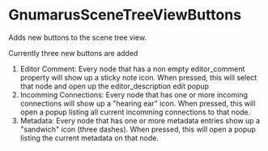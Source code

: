 # GnumarusSceneTreeViewButtons
Adds new buttons to the scene tree view.

Currently three new buttons are added

1) Editor Comment: Every node that has a non empty editor_comment property will show up a sticky note icon. When pressed, this will select that node and open up the editor_description edit popup
2) Incomming Connections: Every node that has one or more incoming connections will show up a "hearing ear" icon. When pressed, this will open a popup listing all current incomming connections to that node.
3) Metadata: Every node that has one or more metadata entries show up a "sandwich" icon (three dashes). When pressed, this will open a popup listing the current metadata on that node.
